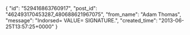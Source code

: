 {
   "id": "529416863760917",
   "post_id": "462493170453287_480688621967075",
   "from_name": "Adam Thomas",
   "message": "Indorsed= VALUE= SIGNATURE.",
   "created_time": "2013-06-25T13:57:25+0000"
 }
